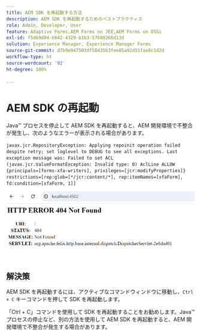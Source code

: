 ```yaml
---
title: AEM SDK を再起動する方法
description: AEM SDK を再起動するためのベストプラクティス
role: Admin, Developer, User
feature: Adaptive Forms,AEM Forms on JEE,AEM Forms on OSGi
exl-id: f5d69d04-b842-4329-b1b3-57b88266d13d
solution: Experience Manager, Experience Manager Forms
source-git-commit: d7b9e947503df58435b3fee85a92d51fae8c1d2d
workflow-type: ht
source-wordcount: '92'
ht-degree: 100%

---
```


# AEM SDK の再起動

Java™ プロセスを停止して AEM SDK を再起動すると、AEM 開発環境で不整合が発生し、次のようなエラーが表示される場合があります。

`javax.jcr.RepositoryException: Applying repoinit operation failed despite retry; set loglevel to DEBUG to see all exceptions. Last exception message was: Failed to set ACL (javax.jcr.ValueFormatException: Invalid type: 0) AclLine ALLOW {principals=[forms-xfa-writers], privileges=[jcr:modifyProperties]} restrictions=[rep:glob=[*/jcr:content/*], rep:itemNames=[xfaForm], fd:condition=[xfaForm, 1]]`

![AEM SDK の再起動エラー](/help/forms/using/assets/restart-sdk-error.png)

## 解決策

AEM SDK を再起動するには、アクティブなコマンドウィンドウに移動し、`Ctrl + C` キーコマンドを押して SDK を再起動します。

「Ctrl + C」コマンドを使用して SDK を再起動することをお勧めします。Java™ プロセスの停止など、別の方法を使用して AEM SDK を再起動すると、AEM 開発環境で不整合が発生する場合があります。

